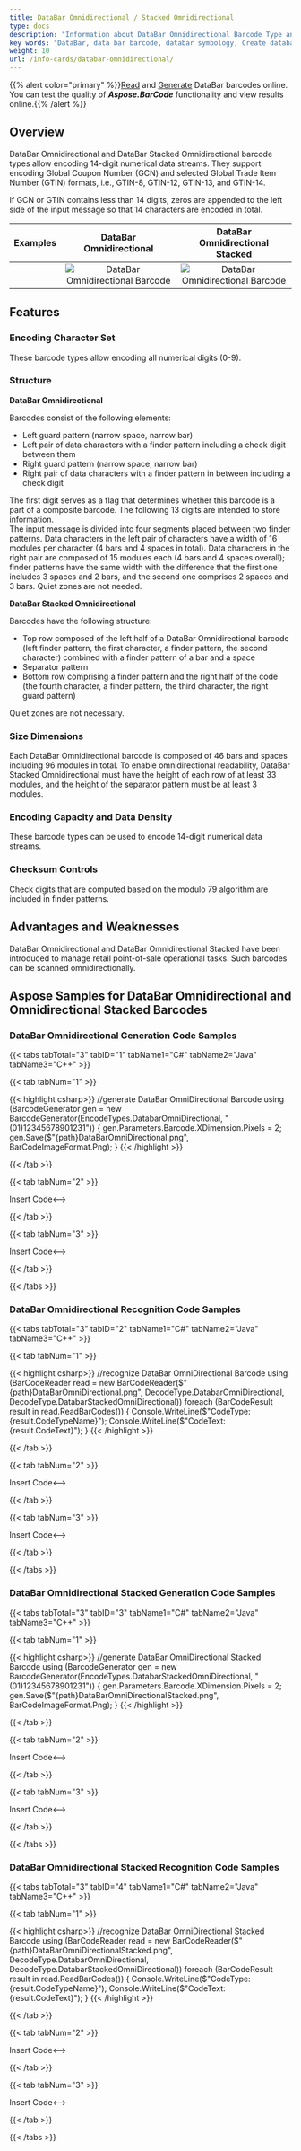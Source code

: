 ```yaml
---
title: DataBar Omnidirectional / Stacked Omnidirectional
type: docs
description: "Information about DataBar Omnidirectional Barcode Type and Its Stacked Version"
key words: "DataBar, data bar barcode, databar symbology, Create databar barcodes, databar stacked, Read databar codes, what is databar, databar stacked barcodes, generate databar barcode, matrix barcodes, 2D symbology, 2D barcodes, databar specification, gs1, gs1 barcodes, gs1 databar, databar generator, databar reader, recognise data bar codes, scan databar barcode, databar family"
weight: 10
url: /info-cards/databar-omnidirectional/
---
```

{{% alert color="primary" %}}[Read](https://products.aspose.app/barcode/recognize/databar) and [Generate](https://products.aspose.app/barcode/generate/databar) DataBar barcodes online. You can test the quality of ***Aspose.BarCode*** functionality and view results online.{{% /alert %}}

## **Overview**
DataBar Omnidirectional and DataBar Stacked Omnidirectional barcode types allow encoding 14-digit numerical data streams. They support encoding Global Coupon Number (GCN) and selected Global Trade Item Number (GTIN) formats, i.e., GTIN-8, GTIN-12, GTIN-13, and GTIN-14.  
  
If GCN or GTIN contains less than 14 digits, zeros are appended to the left side of the input message so that 14 characters are encoded in total.
   
|Examples|DataBar Omnidirectional|DataBar Omnidirectional Stacked|
| :-: | :-: | :-: | 
| |<img src="databaromnidirectional.png" alt="DataBar Omnidirectional Barcode">|<img src="databaromnidirectionalstacked.png" alt="DataBar Omnidirectional Barcode">|
  
## **Features**
### **Encoding Character Set**
These barcode types allow encoding all numerical digits (0-9).  

### **Structure**
**DataBar Omnidirectional**  
  
Barcodes consist of the following elements:
- Left guard pattern (narrow space, narrow bar)
- Left pair of data characters with a finder pattern including a check digit between them
- Right guard pattern (narrow space, narrow bar)
- Right pair of data characters with a finder pattern in between including a check digit

The first digit serves as a flag that determines whether this barcode is a part of a composite barcode. The following 13 digits are intended to store information.     
The input message is divided into four segments placed between two finder patterns. Data characters in the left pair of characters have a width of 16 modules per character (4 bars and 4 spaces in total). Data characters in the right pair are composed of 15 modules each (4 bars and 4 spaces overall); finder patterns have the same width with the difference that the first one includes 3 spaces and 2 bars, and the second one comprises 2 spaces and 3 bars. Quiet zones are not needed.
    
**DataBar Stacked Omnidirectional**  
  
Barcodes have the following structure:
- Top row composed of the left half of a DataBar Omnidirectional barcode (left finder pattern, the first character, a finder pattern, the second character) combined with a finder pattern of a bar and a space
- Separator pattern
- Bottom row comprising a finder pattern and the right half of the code (the fourth character, a finder pattern, the third character, the right guard pattern)

Quiet zones are not necessary.  

### **Size Dimensions**
Each DataBar Omnidirectional barcode is composed of 46 bars and spaces including 96 modules in total. To enable omnidirectional readability, DataBar Stacked Omnidirectional must have the height of each row of at least 33 modules, and the height of the separator pattern must be at least 3 modules.

### **Encoding Capacity and Data Density**
These barcode types can be used to encode 14-digit numerical data streams.

### **Checksum Controls**
Check digits that are computed based on the modulo 79 algorithm are included in finder patterns.

## **Advantages and Weaknesses**
DataBar Omnidirectional and DataBar Omnidirectional Stacked have been introduced to manage retail point-of-sale operational tasks. Such barcodes can be scanned omnidirectionally.

## **Aspose Samples for DataBar Omnidirectional and Omnidirectional Stacked Barcodes**
### **DataBar Omnidirectional Generation Code Samples**

{{< tabs tabTotal="3" tabID="1" tabName1="C#" tabName2="Java" tabName3="C++" >}}

{{< tab tabNum="1" >}}

{{< highlight csharp>}}
//generate DataBar OmniDirectional Barcode
using (BarcodeGenerator gen = new BarcodeGenerator(EncodeTypes.DatabarOmniDirectional, "(01)12345678901231"))
{
    gen.Parameters.Barcode.XDimension.Pixels = 2;
    gen.Save($"{path}DataBarOmniDirectional.png", BarCodeImageFormat.Png);
}
{{< /highlight >}}

{{< /tab >}}

{{< tab tabNum="2" >}}

<!-->Insert Code<-->

{{< /tab >}}

{{< tab tabNum="3" >}}

<!-->Insert Code<-->

{{< /tab >}}

{{< /tabs >}}

### **DataBar Omnidirectional Recognition Code Samples**

{{< tabs tabTotal="3" tabID="2" tabName1="C#" tabName2="Java" tabName3="C++" >}}

{{< tab tabNum="1" >}}

{{< highlight csharp>}}
//recognize DataBar OmniDirectional Barcode
using (BarCodeReader read = new BarCodeReader($"{path}DataBarOmniDirectional.png", DecodeType.DatabarOmniDirectional, DecodeType.DatabarStackedOmniDirectional))
    foreach (BarCodeResult result in read.ReadBarCodes())
    {
        Console.WriteLine($"CodeType:{result.CodeTypeName}");
        Console.WriteLine($"CodeText:{result.CodeText}");
    }
{{< /highlight >}}

{{< /tab >}}

{{< tab tabNum="2" >}}

<!-->Insert Code<-->

{{< /tab >}}

{{< tab tabNum="3" >}}

<!-->Insert Code<-->

{{< /tab >}}

{{< /tabs >}}

### **DataBar Omnidirectional Stacked Generation Code Samples**

{{< tabs tabTotal="3" tabID="3" tabName1="C#" tabName2="Java" tabName3="C++" >}}

{{< tab tabNum="1" >}}

{{< highlight csharp>}}
//generate DataBar OmniDirectional Stacked Barcode
using (BarcodeGenerator gen = new BarcodeGenerator(EncodeTypes.DatabarStackedOmniDirectional, "(01)12345678901231"))
{
    gen.Parameters.Barcode.XDimension.Pixels = 2;
    gen.Save($"{path}DataBarOmniDirectionalStacked.png", BarCodeImageFormat.Png);
}
{{< /highlight >}}

{{< /tab >}}

{{< tab tabNum="2" >}}

<!-->Insert Code<-->

{{< /tab >}}

{{< tab tabNum="3" >}}

<!-->Insert Code<-->

{{< /tab >}}

{{< /tabs >}}

### **DataBar Omnidirectional Stacked Recognition Code Samples**

{{< tabs tabTotal="3" tabID="4" tabName1="C#" tabName2="Java" tabName3="C++" >}}

{{< tab tabNum="1" >}}

{{< highlight csharp>}}
//recognize DataBar OmniDirectional Stacked Barcode
using (BarCodeReader read = new BarCodeReader($"{path}DataBarOmniDirectionalStacked.png", DecodeType.DatabarOmniDirectional, DecodeType.DatabarStackedOmniDirectional))
    foreach (BarCodeResult result in read.ReadBarCodes())
    {
        Console.WriteLine($"CodeType:{result.CodeTypeName}");
        Console.WriteLine($"CodeText:{result.CodeText}");
    }
{{< /highlight >}}

{{< /tab >}}

{{< tab tabNum="2" >}}

<!-->Insert Code<-->

{{< /tab >}}

{{< tab tabNum="3" >}}

<!-->Insert Code<-->

{{< /tab >}}

{{< /tabs >}}

